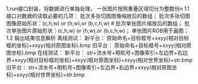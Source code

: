 1,run接口封装，将数据进行单独处理，
    一张图片按照重叠区域切分为整数份n
    1.1 接口对数据的读取必要的几项：
        批次多张切图图像缩放后的数组；
        批次多张切图图像原始形状：(c,h,w) or (h,w),or (b,c,h,w)
        #
        批次单张图片缩放后的数组；
        批次单张图片原始形状：(c,h,w) or (h,w),or (b,c,h,w)；
        单张图片RGB用于画图；
    1.2 输出结果信息解析
        离线测试：
            新平台：
                原始命名+目标框号+xxyy(相对目标框的坐标)+xxyy(相对原图坐标).bmp
            旧平台：
                原始命名+目标框号+xxyy(相对原图坐标).bmp
        在线测试：
            新平台：
                str+流水号+相机号+图像索引+左边界+右边界+xxyy(相对目标框的坐标)+xxyy(相对原图坐标)+xxyy(相对世界坐标)+str.bmp
            旧平台：
                str+流水号+相机号+图像索引+左边界+右边界+xxyy(相对原图坐标)+xxyy(相对世界坐标)+str.bmp